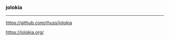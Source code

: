 ### jolokia
---
https://github.com/rhuss/jolokia

https://jolokia.org/

```java

```

```
```

```
```


